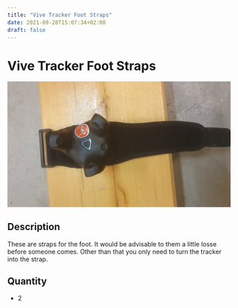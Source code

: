 ```yaml
---
title: "Vive Tracker Foot Straps"
date: 2021-09-28T15:07:34+02:00
draft: false
---
```


# Vive Tracker Foot Straps

![vive-tracker-foot-straps](./img/vive-tracker-strap-with-tracker.jpg)

## Description

These are straps for the foot. It would be advisable to them a little losse before someone comes. Other than that 
you only need to turn the tracker into the strap.

## Quantity

- 2
